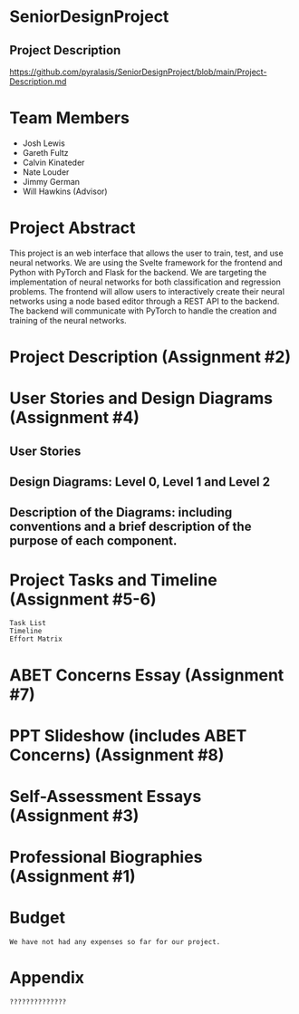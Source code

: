 # SeniorDesignProject
## Project Description
https://github.com/pyralasis/SeniorDesignProject/blob/main/Project-Description.md

# Team Members
- Josh Lewis
- Gareth Fultz
- Calvin Kinateder
- Nate Louder
- Jimmy German
- Will Hawkins (Advisor)
# Project Abstract
This project is an web interface that allows the user to train, test, and use neural networks. We are using the Svelte framework for the frontend and Python with PyTorch and Flask for the backend. We are targeting the implementation of neural networks for both classification and regression problems. The frontend will allow users to interactively create their neural networks using a node based editor through a REST API to the backend. The backend will communicate with PyTorch to handle the creation and training of the neural networks.

# Project Description (Assignment #2)
# User Stories and Design Diagrams (Assignment #4)
## User Stories
## Design Diagrams: Level 0, Level 1 and Level 2 
## Description of the Diagrams: including conventions and a brief description of the purpose of each component.
# Project Tasks and Timeline (Assignment #5-6)
    Task List
    Timeline
    Effort Matrix
# ABET Concerns Essay (Assignment #7)
# PPT Slideshow (includes ABET Concerns) (Assignment #8)
# Self-Assessment Essays (Assignment #3)
# Professional Biographies  (Assignment #1)
# Budget
    We have not had any expenses so far for our project.
# Appendix
    ??????????????

